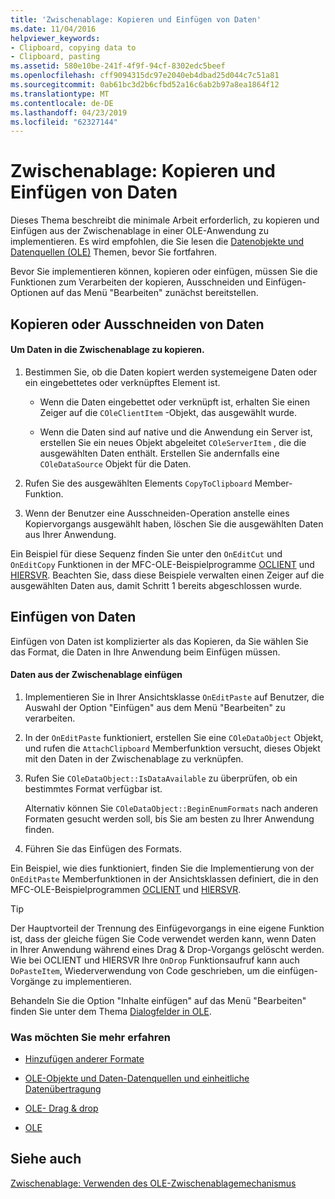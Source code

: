 ```yaml
---
title: 'Zwischenablage: Kopieren und Einfügen von Daten'
ms.date: 11/04/2016
helpviewer_keywords:
- Clipboard, copying data to
- Clipboard, pasting
ms.assetid: 580e10be-241f-4f9f-94cf-8302edc5beef
ms.openlocfilehash: cff9094315dc97e2040eb4dbad25d044c7c51a81
ms.sourcegitcommit: 0ab61bc3d2b6cfbd52a16c6ab2b97a8ea1864f12
ms.translationtype: MT
ms.contentlocale: de-DE
ms.lasthandoff: 04/23/2019
ms.locfileid: "62327144"
---
```

# <a name="clipboard-copying-and-pasting-data"></a>Zwischenablage: Kopieren und Einfügen von Daten

Dieses Thema beschreibt die minimale Arbeit erforderlich, zu kopieren und Einfügen aus der Zwischenablage in einer OLE-Anwendung zu implementieren. Es wird empfohlen, die Sie lesen die [Datenobjekte und Datenquellen (OLE)](../mfc/data-objects-and-data-sources-ole.md) Themen, bevor Sie fortfahren.

Bevor Sie implementieren können, kopieren oder einfügen, müssen Sie die Funktionen zum Verarbeiten der kopieren, Ausschneiden und Einfügen-Optionen auf das Menü "Bearbeiten" zunächst bereitstellen.

##  <a name="_core_copying_or_cutting_data"></a> Kopieren oder Ausschneiden von Daten

#### <a name="to-copy-data-to-the-clipboard"></a>Um Daten in die Zwischenablage zu kopieren.

1. Bestimmen Sie, ob die Daten kopiert werden systemeigene Daten oder ein eingebettetes oder verknüpftes Element ist.

   - Wenn die Daten eingebettet oder verknüpft ist, erhalten Sie einen Zeiger auf die `COleClientItem` -Objekt, das ausgewählt wurde.

   - Wenn die Daten sind auf native und die Anwendung ein Server ist, erstellen Sie ein neues Objekt abgeleitet `COleServerItem` , die die ausgewählten Daten enthält. Erstellen Sie andernfalls eine `COleDataSource` Objekt für die Daten.

1. Rufen Sie des ausgewählten Elements `CopyToClipboard` Member-Funktion.

1. Wenn der Benutzer eine Ausschneiden-Operation anstelle eines Kopiervorgangs ausgewählt haben, löschen Sie die ausgewählten Daten aus Ihrer Anwendung.

Ein Beispiel für diese Sequenz finden Sie unter den `OnEditCut` und `OnEditCopy` Funktionen in der MFC-OLE-Beispielprogramme [OCLIENT](../overview/visual-cpp-samples.md) und [HIERSVR](../overview/visual-cpp-samples.md). Beachten Sie, dass diese Beispiele verwalten einen Zeiger auf die ausgewählten Daten aus, damit Schritt 1 bereits abgeschlossen wurde.

##  <a name="_core_pasting_data"></a> Einfügen von Daten

Einfügen von Daten ist komplizierter als das Kopieren, da Sie wählen Sie das Format, die Daten in Ihre Anwendung beim Einfügen müssen.

#### <a name="to-paste-data-from-the-clipboard"></a>Daten aus der Zwischenablage einfügen

1. Implementieren Sie in Ihrer Ansichtsklasse `OnEditPaste` auf Benutzer, die Auswahl der Option "Einfügen" aus dem Menü "Bearbeiten" zu verarbeiten.

1. In der `OnEditPaste` funktioniert, erstellen Sie eine `COleDataObject` Objekt, und rufen die `AttachClipboard` Memberfunktion versucht, dieses Objekt mit den Daten in der Zwischenablage zu verknüpfen.

1. Rufen Sie `COleDataObject::IsDataAvailable` zu überprüfen, ob ein bestimmtes Format verfügbar ist.

   Alternativ können Sie `COleDataObject::BeginEnumFormats` nach anderen Formaten gesucht werden soll, bis Sie am besten zu Ihrer Anwendung finden.

1. Führen Sie das Einfügen des Formats.

Ein Beispiel, wie dies funktioniert, finden Sie die Implementierung von der `OnEditPaste` Memberfunktionen in der Ansichtsklassen definiert, die in den MFC-OLE-Beispielprogrammen [OCLIENT](../overview/visual-cpp-samples.md) und [HIERSVR](../overview/visual-cpp-samples.md).

> [!TIP]
>  Der Hauptvorteil der Trennung des Einfügevorgangs in eine eigene Funktion ist, dass der gleiche fügen Sie Code verwendet werden kann, wenn Daten in Ihrer Anwendung während eines Drag & Drop-Vorgangs gelöscht werden. Wie bei OCLIENT und HIERSVR Ihre `OnDrop` Funktionsaufruf kann auch `DoPasteItem`, Wiederverwendung von Code geschrieben, um die einfügen-Vorgänge zu implementieren.

Behandeln Sie die Option "Inhalte einfügen" auf das Menü "Bearbeiten" finden Sie unter dem Thema [Dialogfelder in OLE](../mfc/dialog-boxes-in-ole.md).

### <a name="what-do-you-want-to-know-more-about"></a>Was möchten Sie mehr erfahren

- [Hinzufügen anderer Formate](../mfc/clipboard-adding-other-formats.md)

- [OLE-Objekte und Daten-Datenquellen und einheitliche Datenübertragung](../mfc/data-objects-and-data-sources-ole.md)

- [OLE- Drag & drop](../mfc/drag-and-drop-ole.md)

- [OLE](../mfc/ole-background.md)

## <a name="see-also"></a>Siehe auch

[Zwischenablage: Verwenden des OLE-Zwischenablagemechanismus](../mfc/clipboard-using-the-ole-clipboard-mechanism.md)

